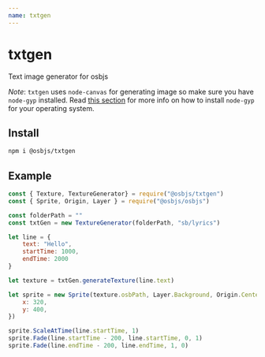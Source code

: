 ```yaml
---
name: txtgen
---
```


# txtgen

Text image generator for osbjs

*Note*: `txtgen` uses `node-canvas` for generating image so make sure you have `node-gyp` installed. Read [this section](https://github.com/nodejs/node-gyp#installation) for more info on how to install `node-gyp` for your operating system.


## Install
```bash
npm i @osbjs/txtgen
```

## Example
```js
const { Texture, TextureGenerator} = require("@osbjs/txtgen")
const { Sprite, Origin, Layer } = require("@osbjs/osbjs")

const folderPath = ""
const txtGen = new TextureGenerator(folderPath, "sb/lyrics")

let line = {
	text: "Hello",
	startTime: 1000,
	endTime: 2000
}

let texture = txtGen.generateTexture(line.text)

let sprite = new Sprite(texture.osbPath, Layer.Background, Origin.Center, {
	x: 320,
	y: 400,
})

sprite.ScaleAtTime(line.startTime, 1)
sprite.Fade(line.startTime - 200, line.startTime, 0, 1)
sprite.Fade(line.endTime - 200, line.endTime, 1, 0)
```

